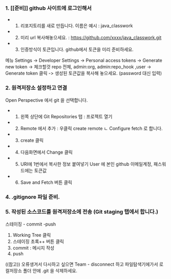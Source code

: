 ### 1. [[준비]] github 사이트에 로그인해서

* 1) 리포지토리를 새로 만듭니다. 이름은 예시 : java_classwork
* 2) 미리 url 복사해놓으세요. : https://github.com/xxxx/java_classwork.git
* 3) 인증방식이 토큰입니다. github에서 토큰을 미리 준비하세요. 

메뉴 Settings -> Developer Settings -> Personal access tokens
         -> Generate new token 
-> 체크할것 repo 전체,  admin:org, admin:repo_hook ,user 
-> Generate token 클릭 -> 생성된 토큰값을 복사해 놓으세요.
(password 대신 입력)

### 2. 원격저장소 설정하고 연결
Open Perspective 에서 git 을 선택합니다.

* 1) 왼쪽 상단에 Git Repositories 탭 : 프로젝트 열기
* 2) Remote 에서 추가 : 우클릭 create remote
                   ㄴ Configure fetch 로 합니다.
* 3) create 클릭
* 4) 다음화면에서 Change 클릭
* 5) URI에 1번에서 복사한 정보 붙여넣기
   User 에 본인 github 이메일계정, 패스워드에는 토큰값
* 6) Save and Fetch 버튼 클릭

### 4. .gitignore 파일 준비.


### 5. 작성된 소스코드를 원격저장소에 전송  (Git staging 탭에서 합니다.)
 스테이징 - commit -push
1) Working Tree 클릭
2) 스테이징 초록++ 버튼 클릭
3) commit : 메시지 작성
4) push

((참고))
오류생겨서 다시하고 싶으면
Team - disconnect 하고
파일탐색기에가서 로컬저장소 폴더 안에 .git 을 삭제하세요.
